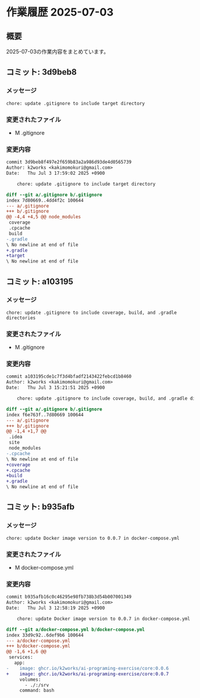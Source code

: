 # 作業履歴 2025-07-03

## 概要

2025-07-03の作業内容をまとめています。

## コミット: 3d9beb8

### メッセージ

```
chore: update .gitignore to include target directory
```

### 変更されたファイル

- M	.gitignore

### 変更内容

```diff
commit 3d9beb8f497e2f659b83a2a986d93de4d0565739
Author: k2works <kakimomokuri@gmail.com>
Date:   Thu Jul 3 17:59:02 2025 +0900

    chore: update .gitignore to include target directory

diff --git a/.gitignore b/.gitignore
index 7d80669..4dd4f2c 100644
--- a/.gitignore
+++ b/.gitignore
@@ -4,4 +4,5 @@ node_modules
 coverage
 .cpcache
 build
-.gradle
\ No newline at end of file
+.gradle
+target
\ No newline at end of file

```

## コミット: a103195

### メッセージ

```
chore: update .gitignore to include coverage, build, and .gradle directories
```

### 変更されたファイル

- M	.gitignore

### 変更内容

```diff
commit a103195cde1c7f3d4bfadf2143422febcd1b8460
Author: k2works <kakimomokuri@gmail.com>
Date:   Thu Jul 3 15:21:51 2025 +0900

    chore: update .gitignore to include coverage, build, and .gradle directories

diff --git a/.gitignore b/.gitignore
index f6e763f..7d80669 100644
--- a/.gitignore
+++ b/.gitignore
@@ -1,4 +1,7 @@
 .idea
 site
 node_modules
-.cpcache
\ No newline at end of file
+coverage
+.cpcache
+build
+.gradle
\ No newline at end of file

```

## コミット: b935afb

### メッセージ

```
chore: update Docker image version to 0.0.7 in docker-compose.yml
```

### 変更されたファイル

- M	docker-compose.yml

### 変更内容

```diff
commit b935afb16c0c46295e98fb738b3d54b007001349
Author: k2works <kakimomokuri@gmail.com>
Date:   Thu Jul 3 12:58:19 2025 +0900

    chore: update Docker image version to 0.0.7 in docker-compose.yml

diff --git a/docker-compose.yml b/docker-compose.yml
index 33d9c92..6def9b6 100644
--- a/docker-compose.yml
+++ b/docker-compose.yml
@@ -1,6 +1,6 @@
 services:
   app:
-    image: ghcr.io/k2works/ai-programing-exercise/core:0.0.6
+    image: ghcr.io/k2works/ai-programing-exercise/core:0.0.7
     volumes:
       - ./:/srv
     command: bash

```

